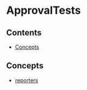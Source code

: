 # ApprovalTests

<!-- toc -->
## Contents

  * [Concepts](#concepts)<!-- endToc -->

## Concepts

* [reporters](./reference/reporters.md)
